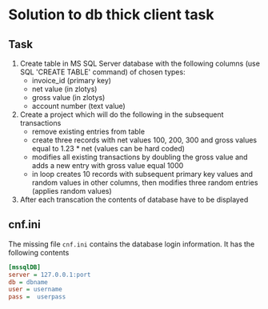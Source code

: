 # Solution to db thick client task

## Task 
1. Create table in MS SQL Server database with the following columns (use SQL 'CREATE TABLE' command) 
of chosen types: 
   * invoice_id (primary key)
   * net value (in zlotys)
   * gross value (in zlotys)
   * account number (text value)
2. Create a project which will do the following in the subsequent transactions
   * remove existing entries from table
   * create three records with net values 100, 200, 300 and gross values equal to 1.23 * net 
   (values can be hard coded)
   * modifies all existing transactions by doubling the gross value and adds a new entry with gross value equal 1000
   * in loop creates 10 records with subsequent primary key values and random values in other columns, then modifies three random entries 
  (applies random values)
3. After each transcation the contents of database have to be displayed 

## cnf.ini
The missing file ``cnf.ini`` contains the database login information. It has the following contents
```ini
[mssqlDB]
server = 127.0.0.1:port
db = dbname
user = username
pass =  userpass
```